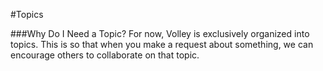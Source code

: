 #Topics

###Why Do I Need a Topic?
For now, Volley is exclusively organized into topics. This is so that when you make a request about something, we can encourage others to collaborate on that topic.
